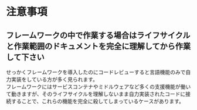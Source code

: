 # 注意事項

## フレームワークの中で作業する場合はライフサイクルと作業範囲のドキュメントを完全に理解してから作業して下さい

せっかくフレームワークを導入したのにコードレビューすると言語機能のみで自力実装をしている方が多く見られます。  
フレームワークにはサービスコンテナやミドルウェアなど多くの支援機能が働いて動きますが、そのライフサイクルを理解しないまま自力実装されたコードに接続することで、これらの機能を完全に殺してしまっているケースがあります。